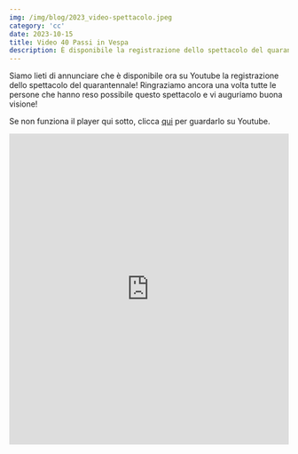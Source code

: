 ```yaml
---
img: /img/blog/2023_video-spettacolo.jpeg
category: 'cc'
date: 2023-10-15
title: Video 40 Passi in Vespa
description: È disponibile la registrazione dello spettacolo del quarantennale.
---
```


Siamo lieti di annunciare che è disponibile ora su Youtube la registrazione dello spettacolo del quarantennale!
Ringraziamo ancora una volta tutte le persone che hanno reso possibile questo spettacolo e vi auguriamo buona visione!

Se non funziona il player qui sotto, clicca [qui](https://www.youtube.com/watch?v=wmsgtuwmtkg) per guardarlo su Youtube.

<iframe width="100%" height="560" src="https://www.youtube.com/embed/wmsgtuwmtkg?si=p00AL0mVZzSwwa35" title="YouTube video player" frameborder="0" allow="accelerometer; autoplay; clipboard-write; encrypted-media; gyroscope; picture-in-picture; web-share" allowfullscreen></iframe>